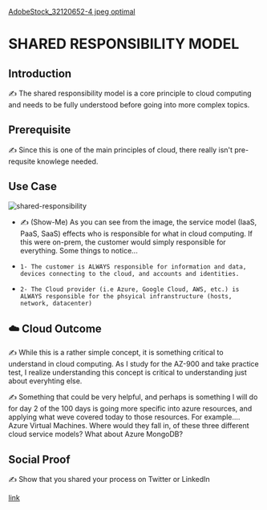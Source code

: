 
[AdobeStock_32120652-4 jpeg optimal](https://user-images.githubusercontent.com/102994059/193419122-e057928e-d28e-4032-b3a5-8b0b3ce35afb.jpeg)


# SHARED RESPONSIBILITY MODEL

## Introduction

✍️ The shared responsibility model is a core principle to cloud computing and needs to be fully understood before going into more complex topics.

## Prerequisite

✍️  Since this is one of the main principles of cloud, there really isn't pre-requsite knowlege needed. 
## Use Case


![shared-responsibility](https://user-images.githubusercontent.com/102994059/193418618-db521fa3-82b9-4684-a23a-b7e684ff3bfd.svg)


- ✍️ (Show-Me) As you can see from the image, the service model (IaaS, PaaS, SaaS) effects who is responsible for what in cloud computing. If this were on-prem, the customer would simply responsible for everything. Some things to notice...
-     1- The customer is ALWAYS responsible for information and data, devices connecting to the cloud, and accounts and identities.
-     2- The Cloud provider (i.e Azure, Google Cloud, AWS, etc.) is ALWAYS responsible for the phsyical infranstructure (hosts, network, datacenter)


## ☁️ Cloud Outcome

✍️ While this is a rather simple concept, it is something critical to understand in cloud computing. As I study for the AZ-900 and take practice test, I realize understanding this concept is critical to understanding just about everyhting else.

✍️ Something that could be very helpful, and perhaps is something I will do for day 2 of the 100 days is going more specific into azure resources, and applying what weve covered today to those resources. For example.... Azure Virtual Machines. Where would they fall in, of these three different cloud service models? What about Azure MongoDB?

## Social Proof

✍️ Show that you shared your process on Twitter or LinkedIn

[link](link)
